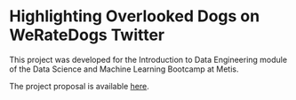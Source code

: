 # Highlighting Overlooked Dogs on WeRateDogs Twitter

This project was developed for the Introduction to Data Engineering module of the Data Science and Machine Learning Bootcamp at Metis.

The project proposal is available [here](https://github.com/hmlewis-astro/dogrates_tweet_engineering/blob/main/proposal.md).

<!--The Minimum Viable Product (MVP) is available [here](https://github.com/hmlewis-astro/street_network_deep_learning/blob/main/mvp.md).-->

<!--The [write-up](https://github.com/hmlewis-astro/street_network_deep_learning/blob/main/final_pres/final_writeup.md), [description of the full code (with links to each script)](https://github.com/hmlewis-astro/street_network_deep_learning/blob/main/final_pres/run_code.md), and [slide deck](https://github.com/hmlewis-astro/street_network_deep_learning/blob/main/final_pres/Lewis_street_network_deep_learning.pdf) are also available.-->
